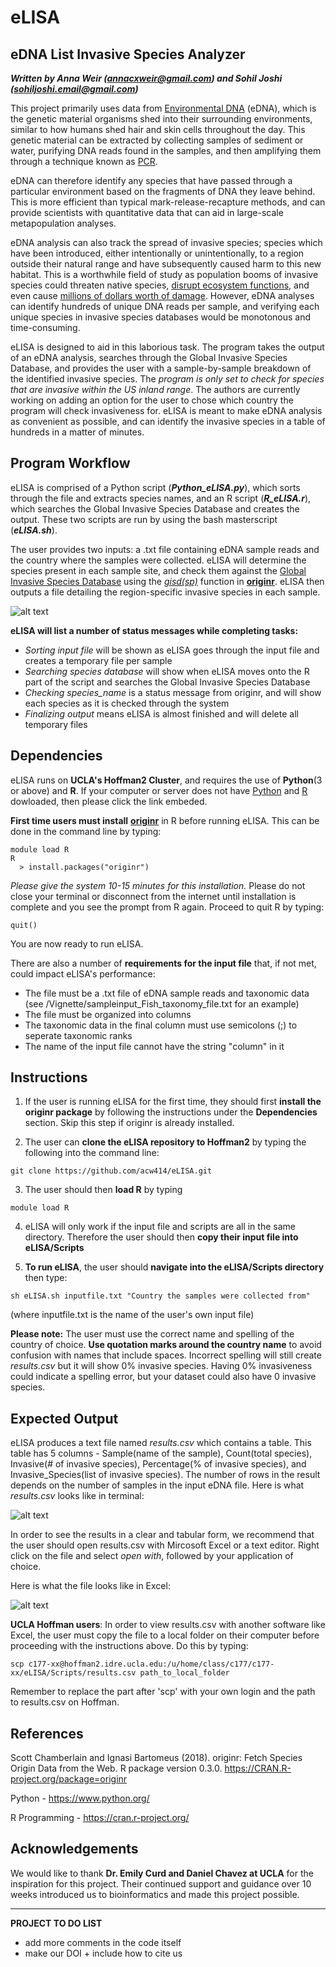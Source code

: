 # eLISA

## eDNA List Invasive Species Analyzer    
***Written by Anna Weir (annacxweir@gmail.com) and Sohil Joshi (sohiljoshi.email@gmail.com)***   

This project primarily uses data from [Environmental DNA](https://www.sciencedirect.com/science/article/pii/S0006320714004443) (eDNA), which is the genetic material organisms shed into their surrounding environments, similar to how humans shed hair and skin cells throughout the day. This genetic material can be extracted by collecting samples of sediment or water, purifying DNA reads found in the samples, and then amplifying them through a technique known as [PCR](https://www.yourgenome.org/facts/what-is-pcr-polymerase-chain-reaction).     

eDNA can therefore identify any species that have passed through a particular environment based on the fragments of DNA they leave behind. This is more efficient than typical mark-release-recapture methods, and can provide scientists with quantitative data that can aid in large-scale metapopulation analyses.   

eDNA analysis can also track the spread of invasive species; species which have been introduced, either intentionally or unintentionally, to a region outside their natural range and have subsequently caused harm to this new habitat. This is a worthwhile field of study as population booms of invasive species could threaten native species, [disrupt ecosystem functions](https://www.environmentalscience.org/invasive-species), and even cause [millions of dollars worth of damage](https://2001-2009.state.gov/g/oes/ocns/inv/cs/2304.htm). However, eDNA analyses can identify hundreds of unique DNA reads per sample, and verifying each unique species in invasive species databases would be monotonous and time-consuming.   

eLISA is designed to aid in this laborious task. The program takes the output of an eDNA analysis, searches through the Global Invasive Species Database, and provides the user with a sample-by-sample breakdown of the identified invasive species. The *program is only set to check for species that are invasive within the US inland range*. The authors are currently working on adding an option for the user to chose which country the program will check invasiveness for. eLISA is meant to make eDNA analysis as convenient as possible, and can identify the invasive species in a table of hundreds in a matter of minutes.   


## Program Workflow 

eLISA is comprised of a Python script (***Python_eLISA.py***), which sorts through the file and extracts species names, and an R script (***R_eLISA.r***), which searches the Global Invasive Species Database and creates the output. These two scripts are run by using the bash masterscript (***eLISA.sh***).

The user provides two inputs: a .txt file containing eDNA sample reads and the country where the samples were collected. eLISA will determine the species present in each sample site, and check them against the [Global Invasive Species Database](http://www.iucngisd.org/gisd/) using the [*gisd(sp)*](https://github.com/ropensci/originr/blob/master/R/gisd.R) function in [**originr**](https://github.com/ropensci/originr). eLISA then outputs a file detailing the region-specific invasive species in each sample. 

![alt text](https://github.com/acw414/eLISA/blob/master/workflow.jpg "Program Workflow")   

**eLISA will list a number of status messages while completing tasks:**
- *Sorting input file* will be shown as eLISA goes through the input file and creates a temporary file per sample
- *Searching species database* will show when eLISA moves onto the R part of the script and searches the Global Invasive Species Database
- *Checking species_name* is a status message from originr, and will show each species as it is checked through the system
- *Finalizing output* means eLISA is almost finished and will delete all temporary files   
  
## Dependencies

eLISA runs on **UCLA's Hoffman2 Cluster**, and requires the use of **Python**(3 or above) and **R**. If your computer or server does not have [Python](https://www.python.org/downloads/) and [R](https://cran.r-project.org/mirrors.html) dowloaded, then please click the link embeded.

**First time users must install** [**originr**](https://github.com/ropensci/originr) in R before running eLISA. This can be done in the command line by typing: 
```
module load R
R
  > install.packages("originr")
```
*Please give the system 10-15 minutes for this installation.* Please do not close your terminal or disconnect from the internet until installation is complete and you see the prompt from R again. Proceed to quit R by typing:
```
quit()
```
You are now ready to run eLISA.

There are also a number of **requirements for the input file** that, if not met, could impact eLISA's performance:
- The file must be a .txt file of eDNA sample reads and taxonomic data (see /Vignette/sampleinput_Fish_taxonomy_file.txt for an example)  
- The file must be organized into columns 
- The taxonomic data in the final column must use semicolons (;) to seperate taxonomic ranks  
- The name of the input file cannot have the string "column" in it    


## Instructions 

1) If the user is running eLISA for the first time, they should first **install the originr package** by following the instructions under the **Dependencies** section. Skip this step if originr is already installed.   

2) The user can **clone the eLISA repository to Hoffman2** by typing the following into the command line:
  ```
  git clone https://github.com/acw414/eLISA.git
  ```

3) The user should then **load R** by typing
  ```
  module load R
  ```

4) eLISA will only work if the input file and scripts are all in the same directory. Therefore the user should then **copy their input file into eLISA/Scripts**

5) **To run eLISA**, the user should **navigate into the eLISA/Scripts directory** then type:  
  ```
  sh eLISA.sh inputfile.txt "Country the samples were collected from"
  ```
(where inputfile.txt is the name of the user's own input file)

**Please note:** The user must use the correct name and spelling of the country of choice. **Use quotation marks around the country name** to avoid confusion with names that include spaces. Incorrect spelling will still create *results.csv* but it will show 0% invasive species. Having 0% invasiveness could indicate a spelling error, but your dataset could also have 0 invasive species. 

## Expected Output

eLISA produces a text file named *results.csv* which contains a table. This table has 5 columns - Sample(name of the sample), Count(total species), Invasive(# of invasive species), Percentage(% of invasive species), and Invasive_Species(list of invasive species). The number of rows in the result depends on the number of samples in the input eDNA file. Here is what *results.csv* looks like in terminal:

![alt text](https://github.com/sohil2710/spring2019_-/blob/master/Screen%20Shot%202019-06-05%20at%2012.08.22%20AM.png)

In order to see the results in a clear and tabular form, we recommend that the user should open results.csv with Mircosoft Excel or a text editor. Right click on the file and select *open with*, followed by your application of choice.

Here is what the file looks like in Excel:

![alt text](https://github.com/sohil2710/spring2019_-/blob/master/Screen%20Shot%202019-06-05%20at%2012.40.38%20AM.png)

**UCLA Hoffman users**: In order to view results.csv with another software like Excel, the user must copy the file to a local folder on their computer before proceeding with the instructions above. Do this by typing:
```
scp c177-xx@hoffman2.idre.ucla.edu:/u/home/class/c177/c177-xx/eLISA/Scripts/results.csv path_to_local_folder
```
Remember to replace the part after 'scp' with your own login and the path to results.csv on Hoffman.



## References

Scott Chamberlain and Ignasi Bartomeus (2018). originr: Fetch Species  
  Origin Data from the Web. R package version 0.3.0.
  https://CRAN.R-project.org/package=originr
  
Python -  https://www.python.org/

R Programming - https://cran.r-project.org/

## Acknowledgements

We would like to thank **Dr. Emily Curd and Daniel Chavez at UCLA** for the inspiration for this project. Their continued support and guidance over 10 weeks introduced us to bioinformatics and made this project possible.



_______________

**PROJECT TO DO LIST**   
  - add more comments in the code itself 
  - make our DOI + include how to cite us 
